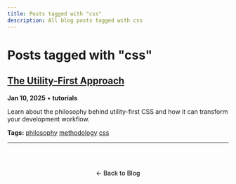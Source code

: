 ```yaml
---
title: Posts tagged with "css"
description: All blog posts tagged with css
---
```


# Posts tagged with "css"

## [The Utility-First Approach](/blog/2025/utility-first-approach)

**Jan 10, 2025** • **tutorials**

Learn about the philosophy behind utility-first CSS and how it can transform your development workflow.

**Tags:** [philosophy](/blog/tags/philosophy) [methodology](/blog/tags/methodology) [css](/blog/tags/css)

---

<div class="back-to-blog">
  <a href="/blog/" class="back-link">← Back to Blog</a>
</div>

<style>
.back-to-blog {
  text-align: center;
  margin: 3rem 0;

.back-link {
  display: inline-block;
  padding: 0.75rem 1.5rem;
  background: var(--vp-c-bg-soft);
  color: var(--vp-c-text-1);
  text-decoration: none;
  border-radius: 8px;
  border: 1px solid var(--vp-c-divider);
  transition: all 0.2s ease;
  font-weight: 500;

.back-link:hover {
  background: var(--vp-c-brand);
  color: white;
  border-color: var(--vp-c-brand);
</style>